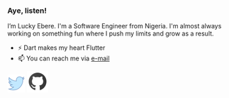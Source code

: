 ### Aye, listen!
I’m Lucky Ebere. I'm a Software Engineer from Nigeria. 
I'm almost always working on something fun where 
I push my limits and grow as a result. 

- ⚡ Dart makes my heart Flutter
- 📫 You can reach me via [e-mail](mailto:eberelucky64@gmail.com?subject=[GitHub]%20Hey%20There%20Lucky)

[![alt text][1.1]][1]
[![alt text][6.1]][6]

[1.1]: https://raw.githubusercontent.com/Crazelu/Crazelu/main/assets/twitter.png (twitter icon)
[6.1]: https://raw.githubusercontent.com/Crazelu/Crazelu/main/assets/github.png (github icon)


[1]: http://www.twitter.com/ebere_lucky
[6]: http://www.github.com/crazelu

<!---
Crazeluu/Crazeluu is a ✨ special ✨ repository because its `README.md` (this file) appears on your GitHub profile.
You can click the Preview link to take a look at your changes.
--->


<!--
**Crazelu/Crazelu** is a ✨ _special_ ✨ repository because its `README.md` (this file) appears on your GitHub profile.

Here are some ideas to get you started:

- 🔭 I’m currently working on ...
- 🌱 I’m currently learning ...
- 👯 I’m looking to collaborate on ...
- 🤔 I’m looking for help with ...
- 💬 Ask me about ...
- 📫 How to reach me: ...
- 😄 Pronouns: ...
- ⚡ Fun fact: ...
-->
